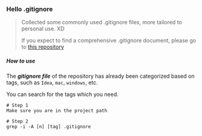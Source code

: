 ### Hello .gitignore

> Collected some commonly used .gitignore files, more tailored to personal use. XD
>
> If you expect to find a comprehensive .gitignore document, please go to [this repository](https://github.com/github/gitignore)



##### How to use

The ***gitignore file*** of the repository has already been categorized based on tags, such as `Idea`, `mac`, `windows`, etc.

You can search for the tags which you need.

```shell
# Step 1
Make sure you are in the project path

# Step 2
grep -i -A [n] [tag] .gitignore
```



